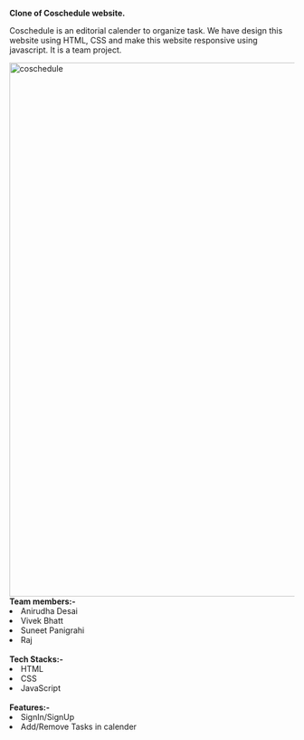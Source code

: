 <p><b>Clone of Coschedule website.</b></p>
<p>Coschedule is an editorial calender to organize task.
We have design this website using HTML, CSS and make this website responsive using javascript. It is a team project.</p>
<img width="942" alt="coschedule" src="https://user-images.githubusercontent.com/107480356/209920380-13c46a42-f7be-4351-903a-3193786e4bf8.png">
<span><b>Team members:-</b></span>
<li>Anirudha Desai</li>
<li>Vivek Bhatt</li>
<li>Suneet Panigrahi</li>
<li>Raj</li>
</br>
<span><b>Tech Stacks:-</b></span>
<li>HTML</li>
<li>CSS</li>
<li>JavaScript</li>
</br>
<span><b>Features:-</b></span>
<li>SignIn/SignUp</li>
<li>Add/Remove Tasks in calender</li>
